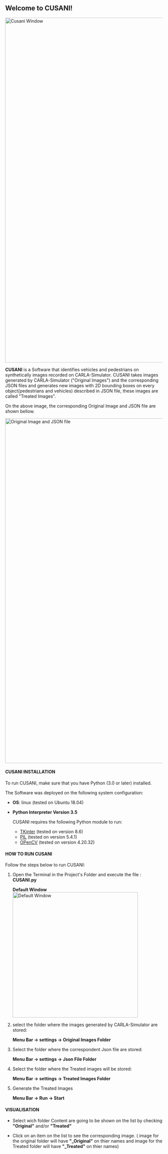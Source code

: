 ## Welcome to CUSANI!

<img src="https://gitlab.hs-ruhrwest.de/btrutcha/carla-projekt-2/-/raw/master/img/Cusani.png" alt="Cusani Window" width="1100"/>

**CUSANI** is a Software that identifies vehicles and pedestrians on synthetically images recorded on 
CARLA-Simulator. CUSANI takes images generated by CARLA-Simulator ("Original Images") and the corresponding JSON files and generates new images with 2D bounding boxes on every object(pedestrians and vehicles) described in JSON file, these images are called "Treated Images".

On the above image, the corresponding Original Image and JSON file are shown bellow.

<img src="https://gitlab.hs-ruhrwest.de/btrutcha/carla-projekt-2/-/raw/master/img/original_json_test_image.png" alt="Original Image and JSON file" width="1100" />

#### CUSANI INSTALLATION

To run CUSANI, make sure that you have Python (3.0 or later) installed.

The Software was deployed on the following system configuration:

- **OS**: linux (tested on Ubuntu 18.04)
- **Python Interpreter Version 3.5**

    CUSANI requires the following Python module to run:


    - [TKinter](https://docs.python.org/3/library/tkinter.html) (tested on version 8.6)
    - [PIL](https://pypi.org/project/Pillow/) (tested on version 5.4.1)
    - [OPenCV](https://opencv.org/releases/) (tested on version 4.20.32)

#### HOW TO RUN CUSANI

Follow the steps below to run CUSANI:

1. Open the Terminal in the Project's Folder and execute the file  : **CUSANI.py**

    **Default Window**
    <img src="https://gitlab.hs-ruhrwest.de/btrutcha/carla-projekt-2/-/raw/master/img/Cusani.png" alt="Default Window" width="400" />

2. select the folder where the images generated by CARLA-Simulator are stored:

    **Menu Bar -> settings -> Original Images Folder**

3. Select the folder where the correspondent Json file are stored:

    **Menu Bar -> settings -> Json File Folder**

4. Select the folder where the Treated images will be stored:

    **Menu Bar -> settings -> Treated Images Folder**

5. Generate the Treated Images

    **Menu Bar -> Run -> Start**


#### VISUALISATION

- Select wich folder Content are going to be shown on the list by checking **"Original"** and/or **"Treated"**

- Click on an item on the list to see the corresponding image. ( image for the original folder will have **"_Original"** on thier names and image for the Treated folder will have **"_Treated"** on thier names)
